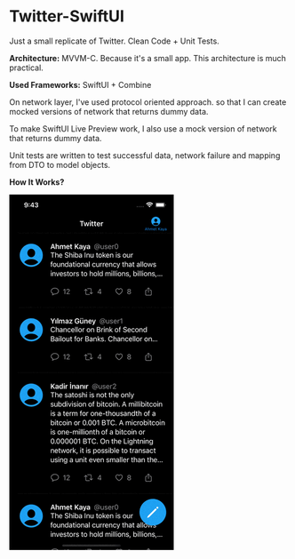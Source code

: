 # Twitter-SwiftUI

Just a small replicate of Twitter. Clean Code + Unit Tests.

**Architecture:** MVVM-C. Because it's a small app. This architecture is much practical.

**Used Frameworks:** SwiftUI + Combine

On network layer, I've used protocol oriented approach. so that I can create mocked versions of network that returns dummy data.

To make SwiftUI Live Preview work, I also use a mock version of network that returns dummy data.

Unit tests are written to test successful data, network failure and mapping from DTO to model objects.

**How It Works?**

![](screen.gif) 
